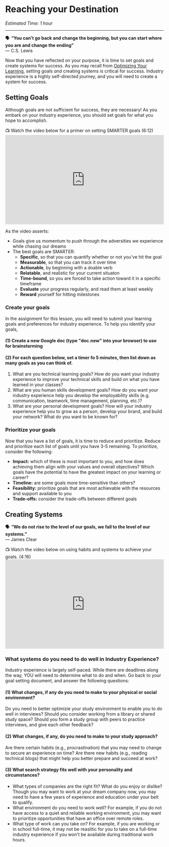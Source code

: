 # Reaching your Destination

*Estimated Time: 1 hour*

---
<aside>
  
  🗣 **“You can't go back and change the beginning, but you can start where you are and change the ending”** <br>
  — C.S. Lewis

</aside>


Now that you have reflected on your purpose, it is time to set goals and create systems for success.  As you may recall from <a href="https://optimizing-your-learning.vercel.app/optimizing-your-learning/building-your-learning-toolkit/habits.html" target="_blank"> Optimizing Your Learning</a>, setting goals _and_ creating systems is critical for success. Industry experience is a highly self-directed journey, and you will need to create a system for success. 


## Setting Goals

Although goals are not sufficient for success, they are necessary! As you embark on your industry experience, you should set goals for what you hope to accomplish.

<aside> 
  📺 Watch the video below for a primer on setting SMARTER goals (6:12)
</aside>

<div style="position: relative; padding-bottom: 56.25%; height: 0;">
  <iframe width="560" height="315" src="https://www.youtube.com/embed/XpKvs-apvOs" title="YouTube video player" frameborder="0" allow="accelerometer; autoplay; clipboard-write; encrypted-media; gyroscope; picture-in-picture; web-share" allowfullscreen style="position: absolute; top: 0; left: 0; width: 100%; height: 100%;"></iframe>
</div>

As the video asserts:
- Goals give us momentum to push through the adversities we experience while chasing our dreams
- The best goals are SMARTER:
  - **Specific**, so that you can quantify whether or not you've hit the goal
  - **Measurable**, so that you can track it over time 
  - **Actionable**, by beginning with a doable verb
  - **Relatable**, and realistic for your current situaton
  - **Time-bound**, so you are forced to take action toward it in a specific timeframe
  - **Evaluate** your progress regularly, and read them at least weekly
  - **Reward** yourself for hitting milestones

### Create your goals

In the assignment for this lesson, you will need to submit your learning goals and preferences for industry experience. To help you identify your goals, 

#### (1) Create a new Google doc (type "doc.new" into your browser) to use for brainstorming

#### (2) For each question below, set a timer fo 5 minutes, then list down as many goals as you can think of. 

1. What are you technical learning goals? How do you want your industry experience to improve your technical skills and build on what you have learned in your classes?
2. What are you human skills development goals? How do you want your industry experience help you develop the employability skills (e.g. communication, teamwork, time management, planning, etc.)?
3. What are your personal development goals? How will your industry experience help you to grow as a person, develop your brand, and build your network? What do you want to be known for?

### Prioritize your goals

Now that you have a list of goals, it is time to reduce and prioritize. Reduce and prioritize each list of goals until you have 3-5 remaining. To prioritize, consider the following:

- **Impact:** which of these is most important to you, and how does achieving them align with your values and overall objectives? Which goals have the potential to have the greatest impact on your learning or career?
- **Timeline:** are some goals more time-sensitive than others? 
- **Feasibility:** prioritize goals that are most achievable with the resources and support available to you
- **Trade-offs:** consider the trade-offs between different goals

## Creating Systems

<aside>
  
  🗣 **“We do not rise to the level of our goals, we fall to the level of our systems.”** <br>
  — James Clear

</aside>

<aside> 
  📺 Watch the video below on using habits and systems to achieve your goals. (4:16)
</aside>

<div style="position: relative; padding-bottom: 56.25%; height: 0;">
  <iframe width="560" height="315" src="https://www.youtube.com/embed/QXd6jeDElWM" title="YouTube video player" frameborder="0" allow="accelerometer; autoplay; clipboard-write; encrypted-media; gyroscope; picture-in-picture; web-share" allowfullscreen style="position: absolute; top: 0; left: 0; width: 100%; height: 100%;"></iframe>
</div>


### What systems do you need to do well in Industry Experience?

Industry experience is largely self-paced. While there are deadlines along the way, YOU will need to determine what to do and when. Go back to your goal setting document, and answer the following questions:

#### (1) What changes, if any do you need to make to your physical or social environment?
Do you need to better optimizie your study environment to enable you to do well in interviews? Should you consider working from a library or shared study space? Should you form a study group with peers to practice interviews, and give each other feedback?

#### (2) What changes, if any, do you need to make to your study approach?
Are there certain habits (e.g., procrastination) that you may need to change to secure an experience on time? Are there new habits (e.g., reading technical blogs) that might help you better prepare and succeed at work?

#### (3) What search strategy fits well with your personality and circumstances?
- What types of companies are the right fit? What do you enjoy or dislike? Though you may want to work at your dream company now, you may need to have a few years of experience and education under your belt to qualify. 
- What environment do you need to work well? For example, if you do not have access to a quiet and reliable working environment, you may want to prioritize opportunities that have an office over remote roles.
- What type of work can you take on? For example, if you are working or in school full-time, it may not be reaslitic for you to take on a full-time industry experience if you won't be available during traditional work hours. 
